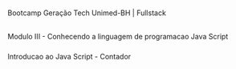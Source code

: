 #
Bootcamp Geração Tech Unimed-BH | Fullstack

##
Modulo III - Conhecendo a linguagem de programacao Java Script

###
Introducao ao Java Script - Contador